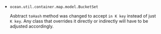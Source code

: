 * `ocean.util.container.map.model.BucketSet`

  Asbtract `toHash` method was changed to accept `in K key` instead of just
  `K key`. Any class that overrides it directly or indirectly will have to be
  adjusted accordingly.
